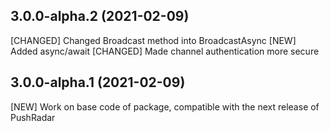 ## 3.0.0-alpha.2 (2021-02-09)

[CHANGED] Changed Broadcast method into BroadcastAsync
[NEW] Added async/await
[CHANGED] Made channel authentication more secure

## 3.0.0-alpha.1 (2021-02-09)

[NEW] Work on base code of package, compatible with the next release of PushRadar
